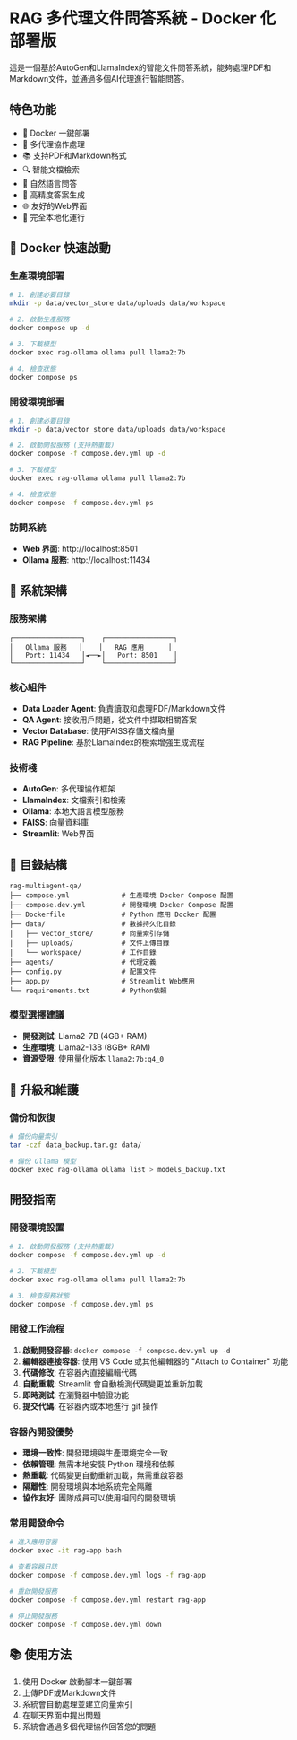 # RAG 多代理文件問答系統 - Docker 化部署版

這是一個基於AutoGen和LlamaIndex的智能文件問答系統，能夠處理PDF和Markdown文件，並通過多個AI代理進行智能問答。

## 特色功能

- 🐳 Docker 一鍵部署
- 🚀 多代理協作處理
- 📚 支持PDF和Markdown格式
- 🔍 智能文檔檢索
- 💬 自然語言問答
- 🎯 高精度答案生成
- 🌐 友好的Web界面
- 🦙 完全本地化運行

## 🐳 Docker 快速啟動

### 生產環境部署

```bash
# 1. 創建必要目錄
mkdir -p data/vector_store data/uploads data/workspace

# 2. 啟動生產服務
docker compose up -d

# 3. 下載模型
docker exec rag-ollama ollama pull llama2:7b

# 4. 檢查狀態
docker compose ps
```

### 開發環境部署

```bash
# 1. 創建必要目錄
mkdir -p data/vector_store data/uploads data/workspace

# 2. 啟動開發服務 (支持熱重載)
docker compose -f compose.dev.yml up -d

# 3. 下載模型
docker exec rag-ollama ollama pull llama2:7b

# 4. 檢查狀態
docker compose -f compose.dev.yml ps
```

### 訪問系統
- **Web 界面**: http://localhost:8501
- **Ollama 服務**: http://localhost:11434

## 🔧 系統架構

### 服務架構
```
┌─────────────────┐    ┌─────────────────┐
│   Ollama 服務   │    │   RAG 應用      │
│   Port: 11434   │◄──►│   Port: 8501    │
└─────────────────┘    └─────────────────┘
```

### 核心組件
- **Data Loader Agent**: 負責讀取和處理PDF/Markdown文件
- **QA Agent**: 接收用戶問題，從文件中擷取相關答案
- **Vector Database**: 使用FAISS存儲文檔向量
- **RAG Pipeline**: 基於LlamaIndex的檢索增強生成流程

### 技術棧
- **AutoGen**: 多代理協作框架
- **LlamaIndex**: 文檔索引和檢索
- **Ollama**: 本地大語言模型服務
- **FAISS**: 向量資料庫
- **Streamlit**: Web界面

## 📁 目錄結構

```
rag-multiagent-qa/
├── compose.yml             # 生產環境 Docker Compose 配置
├── compose.dev.yml         # 開發環境 Docker Compose 配置
├── Dockerfile              # Python 應用 Docker 配置
├── data/                   # 數據持久化目錄
│   ├── vector_store/       # 向量索引存儲
│   ├── uploads/            # 文件上傳目錄
│   └── workspace/          # 工作目錄
├── agents/                 # 代理定義
├── config.py               # 配置文件
├── app.py                  # Streamlit Web應用
└── requirements.txt        # Python依賴
```

### 模型選擇建議
- **開發測試**: Llama2-7B (4GB+ RAM)
- **生產環境**: Llama2-13B (8GB+ RAM)
- **資源受限**: 使用量化版本 `llama2:7b:q4_0`

## 🔄 升級和維護

### 備份和恢復
```bash
# 備份向量索引
tar -czf data_backup.tar.gz data/

# 備份 Ollama 模型
docker exec rag-ollama ollama list > models_backup.txt
```

## 開發指南

### 開發環境設置

```bash
# 1. 啟動開發服務 (支持熱重載)
docker compose -f compose.dev.yml up -d

# 2. 下載模型
docker exec rag-ollama ollama pull llama2:7b

# 3. 檢查服務狀態
docker compose -f compose.dev.yml ps
```

### 開發工作流程

1. **啟動開發容器**: `docker compose -f compose.dev.yml up -d`
2. **編輯器連接容器**: 使用 VS Code 或其他編輯器的 "Attach to Container" 功能
3. **代碼修改**: 在容器內直接編輯代碼
4. **自動重載**: Streamlit 會自動檢測代碼變更並重新加載
5. **即時測試**: 在瀏覽器中驗證功能
6. **提交代碼**: 在容器內或本地進行 git 操作

### 容器內開發優勢

- **環境一致性**: 開發環境與生產環境完全一致
- **依賴管理**: 無需本地安裝 Python 環境和依賴
- **熱重載**: 代碼變更自動重新加載，無需重啟容器
- **隔離性**: 開發環境與本地系統完全隔離
- **協作友好**: 團隊成員可以使用相同的開發環境

### 常用開發命令

```bash
# 進入應用容器
docker exec -it rag-app bash

# 查看容器日誌
docker compose -f compose.dev.yml logs -f rag-app

# 重啟開發服務
docker compose -f compose.dev.yml restart rag-app

# 停止開發服務
docker compose -f compose.dev.yml down
```

## 📚 使用方法

1. 使用 Docker 啟動腳本一鍵部署
2. 上傳PDF或Markdown文件
3. 系統會自動處理並建立向量索引
4. 在聊天界面中提出問題
5. 系統會通過多個代理協作回答您的問題



